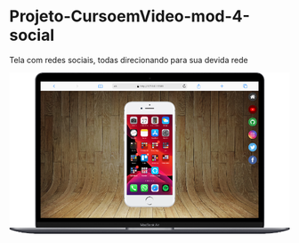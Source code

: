 # Projeto-CursoemVideo-mod-4-social
<p>Tela com redes sociais, todas direcionando para sua devida rede</p>
<img src="./imagens/foto-tela.png" alt="foto da tela">
